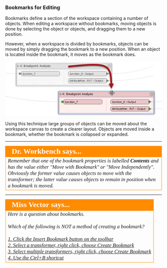 ### Bookmarks for Editing ###
Bookmarks define a section of the workspace containing a number of objects. When editing a workspace without bookmarks, moving objects is done by selecting the object or objects, and dragging them to a new position.

However, when a workspace is divided by bookmarks, objects can be moved by simply dragging the bookmark to a new position. When an object is located inside the bookmark, it moves as the bookmark does.

![](./Images/Img5.018.MovingBookmark.png)

Using this technique large groups of objects can be moved about the workspace canvas to create a clearer layout. Objects are moved inside a bookmark, whether the bookmark is collapsed or expanded.


---

<!--Person X Says Section-->

<table style="border-spacing: 0px">
<tr>
<td style="vertical-align:middle;background-color:darkorange;border: 2px solid darkorange">
<i class="fa fa-quote-left fa-lg fa-pull-left fa-fw" style="color:white;padding-right: 12px;vertical-align:text-top"></i>
<span style="color:white;font-size:x-large;font-weight: bold;font-family:serif">Dr. Workbench says...</span>
</td>
</tr>

<tr>
<td style="border: 1px solid darkorange">
<span style="font-family:serif; font-style:italic; font-size:larger">
Remember that one of the bookmark properties is labelled <strong>Contents</strong> and has the value either "Move with Bookmark" or "Move Independently". Obviously the former value causes objects to move with the transformer; the latter value causes objects to remain in position when a bookmark is moved.
</span>
</td>
</tr>
</table>

---

<!--Person X Says Section-->

<table style="border-spacing: 0px">
<tr>
<td style="vertical-align:middle;background-color:darkorange;border: 2px solid darkorange">
<i class="fa fa-quote-left fa-lg fa-pull-left fa-fw" style="color:white;padding-right: 12px;vertical-align:text-top"></i>
<span style="color:white;font-size:x-large;font-weight: bold;font-family:serif">Miss Vector says...</span>
</td>
</tr>

<tr>
<td style="border: 1px solid darkorange">
<span style="font-family:serif; font-style:italic; font-size:larger">
Here is a question about bookmarks.
<br><br>Which of the following is NOT a method of creating a bookmark?
<br><br><a href="http://52.73.3.37/fmedatastreaming/Manual/QAResponse2017.fmw?chapter=3&question=1&answer=1&DestDataset_TEXTLINE=C%3A%5CFMEOutput%5CQAResponse.html">1. Click the Insert Bookmark button on the toolbar</a>
<br><a href="http://52.73.3.37/fmedatastreaming/Manual/QAResponse2017.fmw?chapter=3&question=1&answer=2&DestDataset_TEXTLINE=C%3A%5CFMEOutput%5CQAResponse.html">2. Select a transformer, right click, choose Create Bookmark</a>
<br><a href="http://52.73.3.37/fmedatastreaming/Manual/QAResponse2017.fmw?chapter=3&question=1&answer=3&DestDataset_TEXTLINE=C%3A%5CFMEOutput%5CQAResponse.html">3. Select multiple transformers, right click, choose Create Bookmark</a>
<br><a href="http://52.73.3.37/fmedatastreaming/Manual/QAResponse2017.fmw?chapter=3&question=1&answer=4&DestDataset_TEXTLINE=C%3A%5CFMEOutput%5CQAResponse.html">4. Use the Ctrl+B shortcut</a>
</span>
</td>
</tr>
</table>
